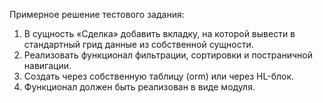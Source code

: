 Примерное решение тестового задания:
1. В сущность «Сделка» добавить вкладку, на которой вывести в стандартный грид данные из собственной сущности.
2. Реализовать функционал фильтрации, сортировки и постраничной навигации.
3. Создать через собственную таблицу  (orm) или через HL-блок.
4. Функционал должен быть реализован в виде модуля.
